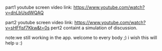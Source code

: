 part1 youtube screen video link: https://www.youtube.com/watch?v=dnLbUsdWQAQ

part2 youtube screen video link: https://www.youtube.com/watch?v=sHFfjsf7Kkw&t=0s
pert2 containt a simulation of discussion.

note:we still working in the app.
welcome to every body ;)
i wish this will help u :)
